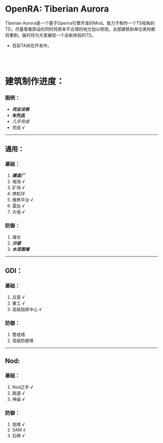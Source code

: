 # OpenRA: Tiberian Aurora

Tiberian Aurora是一个基于Openra引擎开发的Mod。致力于制作一个TS视角的TD，尽量尊重原设的同时将原本不合理的地方加以修改。全部建筑和单位素材都将重制，届时将为大家展现一个全新体验的TD。

- 目前TA尚在开发中。

<br/>
<br/>


# 建筑制作进度：

### 图例：
- ***完全没做***  
- **未完成**  
- *几乎完成*
- 完成 √

---

## 通用：
### 基础：
1. ***建造厂***
2. 电场 √
3. 矿场 √
4. 停机坪
5. 维修平台 √
6. 雷达 √
7. 大电 √
### 防御：
1. 储仓 
2. ***沙袋***
3. ***水泥围墙***

---

## GDI：
### 基础：
1. 兵营 √
2. 重工 √
3. 高级指挥中心 √
### 防御：
1. 警戒塔 
2. 高级防御塔 

---

## Nod:
### 基础：
1. Nod之手 √
2. 跑道 √
3. 神庙 √
### 防御：
1. 炮塔 √
2. SAM √
3. 石碑 √